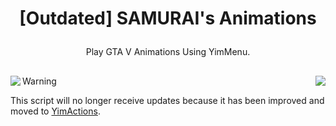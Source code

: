 # <p align="center"> [Outdated] SAMURAI's Animations </p>
<p align="center"> Play GTA V Animations Using YimMenu. </p>

##

<img align="left" src="https://github.com/YimMenu-Lua/SAMURAI-Animations/assets/66764345/0cb0f9df-97d5-40ff-a3a2-8a3edbc2f0ef">  <img align="right" src="https://github.com/YimMenu-Lua/SAMURAI-Animations/assets/66764345/c9cd495d-70a6-4a1e-bcf8-a08b5d61d40d">

##
##
##
##
##
##
##
##
##
##
##
##
##
##
##
##
##
##

> [!WARNING]
> This script will no longer receive updates because it has been improved and moved to [YimActions](https://github.com/YimMenu-Lua/YimActions).
